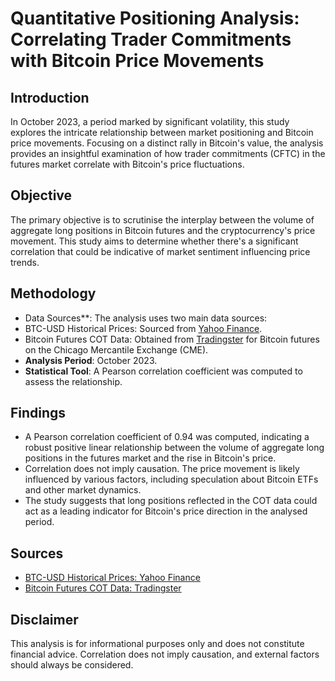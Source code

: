 # Quantitative Positioning Analysis: Correlating Trader Commitments with Bitcoin Price Movements

## Introduction
In October 2023, a period marked by significant volatility, this study explores the intricate relationship between market positioning and Bitcoin price movements. Focusing on a distinct rally in Bitcoin's value, the analysis provides an insightful examination of how trader commitments (CFTC) in the futures market correlate with Bitcoin's price fluctuations.

## Objective
The primary objective is to scrutinise the interplay between the volume of aggregate long positions in Bitcoin futures and the cryptocurrency's price movement. This study aims to determine whether there's a significant correlation that could be indicative of market sentiment influencing price trends.

## Methodology
- Data Sources**: The analysis uses two main data sources:
- BTC-USD Historical Prices: Sourced from [Yahoo Finance](https://finance.yahoo.com/quote/BTC-USD/history/).
- Bitcoin Futures COT Data: Obtained from [Tradingster](https://www.tradingster.com/cot/futures/fin/133741/2023-10-31) for Bitcoin futures on the Chicago Mercantile Exchange (CME).
- **Analysis Period**: October 2023.
- **Statistical Tool**: A Pearson correlation coefficient was computed to assess the relationship.

## Findings
- A Pearson correlation coefficient of 0.94 was computed, indicating a robust positive linear relationship between the volume of aggregate long positions in the futures market and the rise in Bitcoin's price.
-  Correlation does not imply causation. The price movement is likely influenced by various factors, including speculation about Bitcoin ETFs and other market dynamics.
- The study suggests that long positions reflected in the COT data could act as a leading indicator for Bitcoin's price direction in the analysed period.

## Sources
- [BTC-USD Historical Prices: Yahoo Finance](https://finance.yahoo.com/quote/BTC-USD/history/)
- [Bitcoin Futures COT Data: Tradingster](https://www.tradingster.com/cot/futures/fin/133741/2023-10-31)

## Disclaimer
This analysis is for informational purposes only and does not constitute financial advice. Correlation does not imply causation, and external factors should always be considered.

